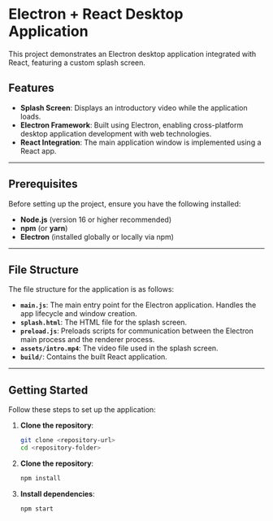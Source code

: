 # Electron + React Desktop Application

This project demonstrates an Electron desktop application integrated with React, featuring a custom splash screen.

## Features
- **Splash Screen**: Displays an introductory video while the application loads.
- **Electron Framework**: Built using Electron, enabling cross-platform desktop application development with web technologies.
- **React Integration**: The main application window is implemented using a React app.

---

## Prerequisites
Before setting up the project, ensure you have the following installed:
- **Node.js** (version 16 or higher recommended)
- **npm** (or **yarn**)
- **Electron** (installed globally or locally via npm)

---

## File Structure
The file structure for the application is as follows:
- **`main.js`**: The main entry point for the Electron application. Handles the app lifecycle and window creation.
- **`splash.html`**: The HTML file for the splash screen.
- **`preload.js`**: Preloads scripts for communication between the Electron main process and the renderer process.
- **`assets/intro.mp4`**: The video file used in the splash screen.
- **`build/`**: Contains the built React application.

---

## Getting Started
Follow these steps to set up the application:

1. **Clone the repository**:
   ```bash
   git clone <repository-url>
   cd <repository-folder>
2. **Clone the repository**:
   ```bash
   npm install
3. **Install dependencies**:
   ```bash
   npm start   
